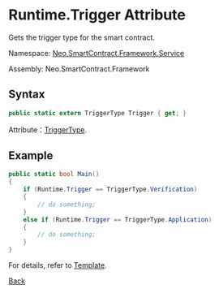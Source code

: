 # Runtime.Trigger Attribute

Gets the trigger type for the smart contract. 

Namespace: [Neo.SmartContract.Framework.Service](../../Neo.SmartContract.Framework.Service.md)

Assembly: Neo.SmartContract.Framework

## Syntax

```c#
public static extern TriggerType Trigger { get; }
```

Attribute：[TriggerType](../TriggerType.md).

## Example

```c#
public static bool Main()
{
    if (Runtime.Trigger == TriggerType.Verification)
    {
        // do something;
    }
    else if (Runtime.Trigger == TriggerType.Application)
    {
        // do something;
    }
}
```

For details, refer to [Template](https://github.com/neo-project/examples/blob/master/csharp/ICO_Template/ICO_Template.cs).



[Back](../Runtime.md)